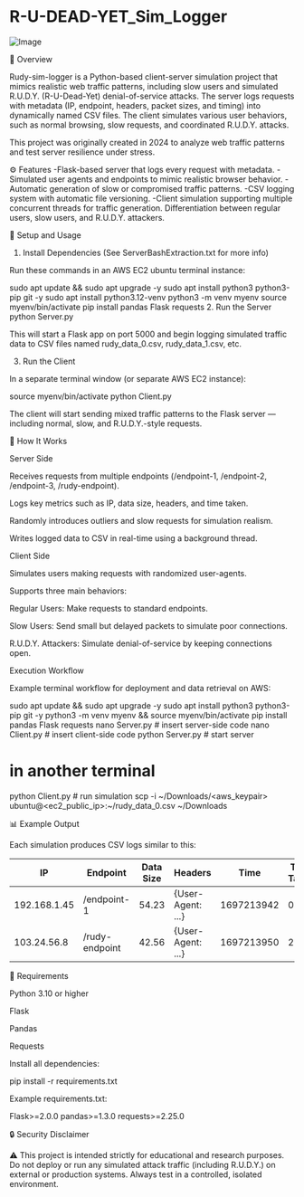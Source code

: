 # R-U-DEAD-YET_Sim_Logger

![Image](https://github.com/user-attachments/assets/9a8a3067-43df-4215-89a5-b039ed730d0f)


📖 Overview

Rudy-sim-logger is a Python-based client-server simulation project that mimics realistic web traffic patterns, including slow users and simulated R.U.D.Y. (R-U-Dead-Yet) denial-of-service attacks. The server logs requests with metadata (IP, endpoint, headers, packet sizes, and timing) into dynamically named CSV files. The client simulates various user behaviors, such as normal browsing, slow requests, and coordinated R.U.D.Y. attacks.

This project was originally created in 2024 to analyze web traffic patterns and test server resilience under stress.

⚙️ Features
-Flask-based server that logs every request with metadata.
-Simulated user agents and endpoints to mimic realistic browser behavior.
-Automatic generation of slow or compromised traffic patterns.
-CSV logging system with automatic file versioning.
-Client simulation supporting multiple concurrent threads for traffic generation.
Differentiation between regular users, slow users, and R.U.D.Y. attackers.

🚀 Setup and Usage
1. Install Dependencies (See ServerBashExtraction.txt for more info)

Run these commands in an AWS EC2 ubuntu terminal instance:

sudo apt update && sudo apt upgrade -y
sudo apt install python3 python3-pip git -y
sudo apt install python3.12-venv
python3 -m venv myenv
source myenv/bin/activate
pip install pandas Flask requests
2. Run the Server
python Server.py

This will start a Flask app on port 5000 and begin logging simulated traffic data to CSV files named rudy_data_0.csv, rudy_data_1.csv, etc.

3. Run the Client

In a separate terminal window (or separate AWS EC2 instance):

source myenv/bin/activate
python Client.py

The client will start sending mixed traffic patterns to the Flask server — including normal, slow, and R.U.D.Y.-style requests.

🧠 How It Works

Server Side 


Receives requests from multiple endpoints (/endpoint-1, /endpoint-2, /endpoint-3, /rudy-endpoint).

Logs key metrics such as IP, data size, headers, and time taken.

Randomly introduces outliers and slow requests for simulation realism.

Writes logged data to CSV in real-time using a background thread.

Client Side 

Simulates users making requests with randomized user-agents.

Supports three main behaviors:

Regular Users: Make requests to standard endpoints.

Slow Users: Send small but delayed packets to simulate poor connections.

R.U.D.Y. Attackers: Simulate denial-of-service by keeping connections open.

Execution Workflow

Example terminal workflow for deployment and data retrieval on AWS:

sudo apt update && sudo apt upgrade -y
sudo apt install python3 python3-pip git -y
python3 -m venv myenv && source myenv/bin/activate
pip install pandas Flask requests
nano Server.py  # insert server-side code
nano Client.py  # insert client-side code
python Server.py  # start server
# in another terminal
python Client.py  # run simulation
scp -i ~/Downloads/<aws_keypair> ubuntu@<ec2_public_ip>:~/rudy_data_0.csv ~/Downloads

📊 Example Output

Each simulation produces CSV logs similar to this:


| IP           | Endpoint       | Data Size | Headers           | Time       | Time Taken | Is Slow | Compromised |
|--------------|----------------|-----------|-------------------|------------|-------------|----------|--------------|
| 192.168.1.45 | /endpoint-1    | 54.23     | {User-Agent: ...} | 1697213942 | 0.85        | False    | False        |
| 103.24.56.8  | /rudy-endpoint | 42.56     | {User-Agent: ...} | 1697213950 | 2.33        | True     | True         |


🧰 Requirements

Python 3.10 or higher

Flask

Pandas

Requests

Install all dependencies:

pip install -r requirements.txt

Example requirements.txt:

Flask>=2.0.0
pandas>=1.3.0
requests>=2.25.0

🔒 Security Disclaimer

⚠️ This project is intended strictly for educational and research purposes.
Do not deploy or run any simulated attack traffic (including R.U.D.Y.) on external or production systems.
Always test in a controlled, isolated environment.

